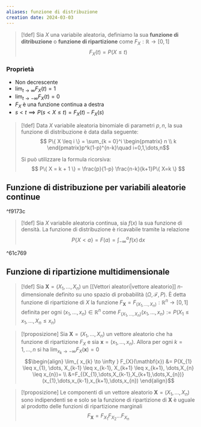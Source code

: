 ```yaml
---
aliases: funzione di distribuzione
creation date: 2024-03-03
---
```


>[!def]
>Sia $X$ una variabile aleatoria, definiamo la sua **funzione di ditribuzione** o **funzione di ripartizione** come $F_{X} : \mathbb{R} \to [0,1]$ 
>$$ F_{X}(t) = P(X \leq t) $$
>

### Proprietà
- Non decrescente
- $\lim_{ t \to \infty } F_{X}(t) = 1$
- $\lim_{ t \to -\infty } F_{X}(t) = 0$
- $F_{X}$ è una funzione continua a destra 
- $s < t \implies P(s < X \leq t) = F_{X}(t) - F_{X}(s)$


> [!def]
> Data $X$ variabile aleatoria binomiale di parametri $p,n$, la sua funzione di distribuzione è data dalla seguente:
> $$ P\{ X \leq i \} = \sum_{k = 0}^i \begin{pmatrix}
> n \\
> k
> \end{pmatrix}p^k(1-p)^{n-k}\quad i=0,1,\dots,n$$
> 
> Si può utilizzare la formula ricorsiva:
> $$ P\{ X = k + 1 \} = \frac{p}{1-p} \frac{n-k}{k+1}P\{ X=k \} $$



## Funzione di distribuzione per variabili aleatorie continue

^f9173c

> [!def]
> Sia $X$ variabile aleatoria continua, sia $f(x)$ la sua funzione di densità. La funzione di distribuzione è ricavabile tramite la relazione
> $$ P\{ X < a \} = F(a) = \int _{-\infty}^{a} \! f(x) \, \mathrm{d}x  $$

^61c769

## Funzione di ripartizione multidimensionale

> [!def]
> Sia $\mathbf{X} = (X_{1},\dots,X_{n})$ un [[Vettori aleatori|vettore aleatorio]] $n$-dimensionale definito su uno spazio di probabilità $(\Omega,\mathcal{F},P)$. È detta funzione di ripartizione di $X$ la funzione $F_{\mathbf{X}} = F_{(X_{1},\dots,X_{n})} : \mathbb{R}^n \to [0,1]$ definita per ogni $(x_{1},\dots,x_{n}) \in \mathbb{R}^n$ come $F_{(X_{1},\dots,X_{n})}(x_{1},\dots,x_{n}) := P(X_{1} \leq x_{1},\dots,X_{n} \leq x_{n})$

>[!proposizione]
>Sia $\mathbf{X}=(X_{1},\dots,X_{n})$ un vettore aleatorio che ha funzione di ripartizione $F_{X}$ e sia $\mathbf{x} = (x_{1},\dots,x_{n})$. Allora per ogni $k=1,\dots,n$ si ha $\lim_{ x_{k} \to -\infty }F_{X}(\mathbf{x})=0$ 
>$$\begin{align}
\lim_{ x_{k} \to \infty } F_{X}(\mathbf{x}) &= P(X_{1} \leq x_{1}, \dots, X_{k-1} \leq x_{k-1}, X_{k+1} \leq x_{k+1}, \dots,X_{n} \leq x_{n})= \\
&=F_{(X_{1},\dots,X_{k-1},X_{k+1},\dots,X_{n})}(x_{1},\dots,x_{k-1},x_{k+1},\dots,x_{n})
\end{align}$$

>[!proposizione]
>Le componenti di un vettore aleatorio $\mathbf{X}=(X_{1},\dots,X_{n})$ sono indipendenti se e solo se la funzione di ripartizione di $\mathbf{X}$ è uguale al prodotto delle funzioni di ripartizione marginali
>$$ F_{\mathbf{X}} = F_{X_{1}}F_{X_{2}}\dots F_{X_{n}} $$